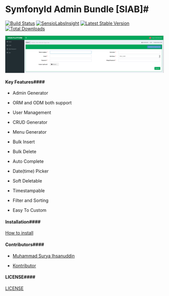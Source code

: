 # SymfonyId Admin Bundle [SIAB]#

[![Build Status](https://travis-ci.org/SymfonyId/SymfonyIdAdminBundle.svg?branch=master)](https://travis-ci.org/SymfonyId/SymfonyIdAdminBundle)
[![SensioLabsInsight](https://insight.sensiolabs.com/projects/e7defafa-aa32-4614-8b3b-46cabcc4363a/mini.png)](https://insight.sensiolabs.com/projects/e7defafa-aa32-4614-8b3b-46cabcc4363a)
[![Latest Stable Version](https://poser.pugx.org/symfonyid/symfonyid-admin-bundle/v/stable)](https://packagist.org/packages/symfonyid/symfonyid-admin-bundle)
[![Total Downloads](https://poser.pugx.org/symfonyid/symfonyid-admin-bundle/downloads)](https://packagist.org/packages/symfonyid/symfonyid-admin-bundle)


<img src="AdminBundle.png" alt="AdminBundle can speed up your development process" title="SymfonyIdAdminBundle" align="center" />

#### Key Features####

+ Admin Generator

+ ORM and ODM both support

+ User Management

+ CRUD Generator

+ Menu Generator

+ Bulk Insert

+ Bulk Delete

+ Auto Complete

+ Date(time) Picker

+ Soft Deletable

+ Timestampable

+ Filter and Sorting

+ Easy To Custom

#### Installation####

[How to install](Resources/doc/en/installation.md)

#### Contributors####
 
+ [Muhammad Surya Ihsanuddin](https://github.com/ad3n)

+ [Kontributor](https://github.com/SymfonyId/SymfonyIdAdminBundle/graphs/contributors)

#### LICENSE####
[LICENSE](LICENSE)
